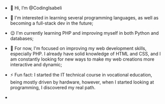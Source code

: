 - 👋 Hi, I’m @CodingIsabeli
- 👀 I'm interested in learning several programming languages, as well as becoming a full-stack dev in the future;
- 😉 I'm currently learning PHP and improving myself in both Python and databases;
- 💞️ For now, I'm focused on improving my web development skills, especially PHP. I already have solid knowledge of HTML and CSS, and I am constantly looking for new ways to make my web creations more interactive and dynamic;
- ⚡ Fun fact: I started the IT technical course in vocational education, being mostly driven by hardware, however, when I started looking at programming, I discovered my real path.

- <!---
CodingIsabeli/CodingIsabeli is a ✨ special ✨ repository because its `README.md` (this file) appears on your GitHub profile.
You can click the Preview link to take a look at your changes.
--->
